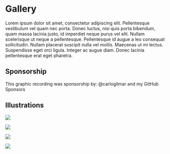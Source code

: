 # Gallery

Lorem ipsum dolor sit amet, consectetur adipiscing elit. Pellentesque vestibulum vel quam nec porta. Donec luctus, nisi quis porta bibendum, quam massa lacinia justo, id imperdiet neque purus vel elit. Nullam scelerisque ut neque a pellentesque. Pellentesque id augue a leo consequat sollicitudin. Nullam placerat suscipit nulla vel mollis. Maecenas ut mi lectus. Suspendisse eget orci ligula. Integer ac augue diam. Donec lacinia pellentesque erat eget pharetra.

## Sponsorship

This graphic recording was sponsorship by: @carlogilmar and my GitHub Sponsors

## Illustrations

![](https://pbs.twimg.com/media/EZeA3WeU0AEbojz?format=jpg&name=large)

![](https://pbs.twimg.com/media/EZeA3WeU0AEbojz?format=jpg&name=large)

![](https://pbs.twimg.com/media/EZeA3WeU0AEbojz?format=jpg&name=large)

![](https://pbs.twimg.com/media/EZeA3WeU0AEbojz?format=jpg&name=large)
